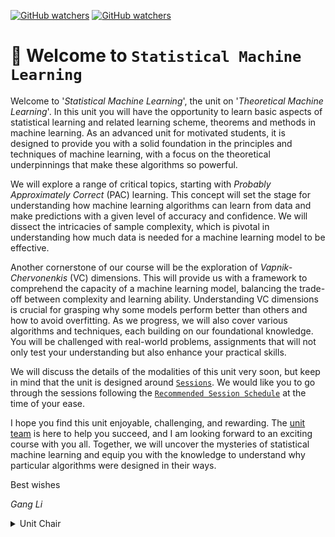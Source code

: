 [![GitHub watchers](https://img.shields.io/badge/tulip--lab-Statistical--Machine--Learning-brightgreen)](../README.md)
[![GitHub watchers](https://img.shields.io/badge/Module-Induction-orange)](README.md)

# :clap: Welcome to `Statistical Machine Learning`

Welcome to '*Statistical Machine Learning*', the unit on '*Theoretical Machine Learning*'. In this unit you will have the opportunity to learn basic aspects of statistical learning and related learning scheme, theorems and methods in machine learning. As an advanced unit for motivated students, it is designed to provide you with a solid foundation in the principles and techniques of machine learning, with a focus on the theoretical underpinnings that make these algorithms so powerful.

We will explore a range of critical topics, starting with *Probably Approximately Correct* (PAC) learning. This concept will set the stage for understanding how machine learning algorithms can learn from data and make predictions with a given level of accuracy and confidence. We will dissect the intricacies of sample complexity, which is pivotal in understanding how much data is needed for a machine learning model to be effective.

Another cornerstone of our course will be the exploration of *Vapnik-Chervonenkis* (VC) dimensions. This will provide us with a framework to comprehend the capacity of a machine learning model, balancing the trade-off between complexity and learning ability. Understanding VC dimensions is crucial for grasping why some models perform better than others and how to avoid overfitting. As we progress, we will also cover various algorithms and techniques, each building on our foundational knowledge. You will be challenged with real-world problems, assignments that will not only test your understanding but also enhance your practical skills.


We will discuss the details of the modalities of this unit very soon, but keep in mind that the unit is designed around [`Sessions`](../README.md#Sessions). We would like you to go through the sessions following the [`Recommended Session Schedule`](../README.md#session-plan) at the time of your ease.

I hope you find this unit enjoyable, challenging, and rewarding. The [unit team](S00B-Team.md) is here to help you succeed, and I am looking forward to an exciting course with you all. Together, we will uncover the mysteries of statistical machine learning and equip you with the knowledge to understand why particular algorithms were designed in their ways.  

Best wishes

*Gang Li*

<details>
<summary>Unit Chair</summary>

- :phone: +61(3)92517434
  
- :postbox: gangli@duck.com

- :link: https://www.deakin.edu.au/about-deakin/people/gang-li
</details>



